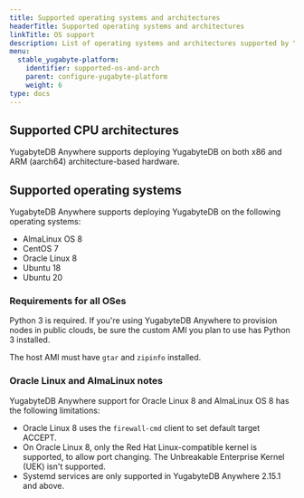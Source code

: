 ```yaml
---
title: Supported operating systems and architectures
headerTitle: Supported operating systems and architectures
linkTitle: OS support
description: List of operating systems and architectures supported by YugabyteDB Anywhere
menu:
  stable_yugabyte-platform:
    identifier: supported-os-and-arch
    parent: configure-yugabyte-platform
    weight: 6
type: docs
---
```


## Supported CPU architectures

YugabyteDB Anywhere supports deploying YugabyteDB on both x86 and ARM (aarch64) architecture-based hardware.

## Supported operating systems

YugabyteDB Anywhere supports deploying YugabyteDB on the following operating systems:

* AlmaLinux OS 8
* CentOS 7
* Oracle Linux 8
* Ubuntu 18
* Ubuntu 20

### Requirements for all OSes

Python 3 is required. If you're using YugabyteDB Anywhere to provision nodes in public clouds, be sure the custom AMI you plan to use has Python 3 installed.

The host AMI must have `gtar` and `zipinfo` installed.

### Oracle Linux and AlmaLinux notes

YugabyteDB Anywhere support for Oracle Linux 8 and AlmaLinux OS 8 has the following limitations:

* Oracle Linux 8 uses the `firewall-cmd` client to set default target ACCEPT.
* On Oracle Linux 8, only the Red Hat Linux-compatible kernel is supported, to allow port changing. The Unbreakable Enterprise Kernel (UEK) isn't supported.
* Systemd services are only supported in YugabyteDB Anywhere 2.15.1 and above.
